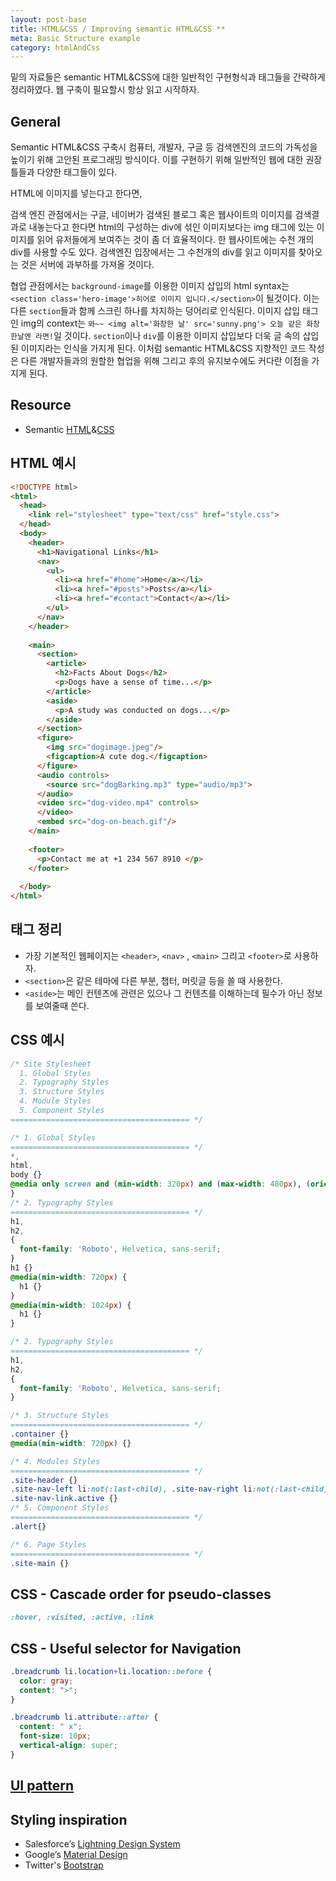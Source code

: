 ```yaml
---
layout: post-base
title: HTML&CSS / Improving semantic HTML&CSS **
meta: Basic Structure example
category: htmlAndCss
---
```

밑의 자료들은 semantic HTML&CSS에 대한 일반적인 구현형식과 태그들을 간략하게 정리하였다. 웹 구축이 필요할시 항상 읽고 시작하자.

## General
Semantic HTML&CSS 구축시 컴퓨터, 개발자, 구글 등 검색엔진의 코드의 가독성을 높이기 위해 고안된 프로그래밍 방식이다. 이를 구현하기 위해 일반적인 웹에 대한 권장 틀들과 다양한 태그들이 있다.

HTML에 이미지를 넣는다고 한다면,

검색 엔진 관점에서는 구글, 네이버가 검색된 블로그 혹은 웹사이트의 이미지를 검색결과로 내놓는다고 한다면 html의 구성하는 div에 섞인 이미지보다는 img 태그에 있는 이미지를 읽어 유저들에게 보여주는 것이 좀 더 효율적이다. 한 웹사이트에는 수천 개의 div를 사용할 수도 있다. 검색엔진 입장에서는 그 수천개의 div를 읽고 이미지를 찾아오는 것은 서버에 과부하를 가져올 것이다.

협업 관점에서는 `background-image`를 이용한 이미지 삽입의 html syntax는 `<section class='hero-image'>히어로 이미지 입니다.</section>`이 될것이다. 이는 다른 `section`들과 함께 스크린 하나를 차지하는 덩어리로 인식된다. 이미지 삽입 태그인 img의 context는 `와~~ <img alt='화창한 날' src='sunny.png'> 오늘 같은 화창한날엔 라면!`일 것이다. `section`이나 `div`를 이용한 이미지 삽입보다 더욱 글 속의 삽입된 이미지라는 인식을 가지게 된다. 이처럼 semantic HTML&CSS 지향적인 코드 작성은 다른 개발자들과의 원할한 협업을 위해 그리고 후의 유지보수에도 커다란 이점을 가지게 된다.



## Resource
* Semantic [HTML](https://www.internetingishard.com/html-and-css/semantic-html/)&[CSS](https://css-tricks.com/semantic-class-names/)


## HTML 예시
```html
<!DOCTYPE html>
<html>
  <head>
    <link rel="stylesheet" type="text/css" href="style.css">
  </head>
  <body>
    <header>
      <h1>Navigational Links</h1>
      <nav>
        <ul>
          <li><a href="#home">Home</a></li>
          <li><a href="#posts">Posts</a></li>
          <li><a href="#contact">Contact</a></li>
        </ul>
      </nav>
    </header>
    
    <main>
      <section>
        <article>
          <h2>Facts About Dogs</h2>
          <p>Dogs have a sense of time...</p>
        </article>
        <aside>
          <p>A study was conducted on dogs...</p> 
        </aside>
      </section> 
      <figure>
        <img src="dogimage.jpeg"/>
        <figcaption>A cute dog.</figcaption>
      </figure>  
      <audio controls>
        <source src="dogBarking.mp3" type="audio/mp3">
      </audio> 
      <video src="dog-video.mp4" controls>
      </video>
      <embed src="dog-on-beach.gif"/>
    </main>
    
    <footer>
      <p>Contact me at +1 234 567 8910 </p>
    </footer>
              
  </body>
</html>
```
## 태그 정리
* 가장 기본적인 웹페이지는 `<header>`, `<nav>` , `<main>` 그리고 `<footer>`로 사용하자.
* `<section>`은 같은 테마에 다른 부분, 챕터, 머릿글 등을 쓸 때 사용한다.
* `<aside>`는 메인 컨텐츠에 관련은 있으나 그 컨텐츠를 이해하는데 필수가 아닌 정보를 보여줄때 쓴다.

## CSS 예시
```css
/* Site Stylesheet
  1. Global Styles
  2. Typography Styles
  3. Structure Styles
  4. Module Styles
  5. Component Styles
======================================== */

/* 1. Global Styles
======================================== */
*,
html,
body {}
@media only screen and (min-width: 320px) and (max-width: 480px), (orientation: portrait) {
}
/* 2. Typography Styles
======================================== */
h1,
h2,
{
  font-family: 'Roboto', Helvetica, sans-serif;
}
h1 {}
@media(min-width: 720px) {
  h1 {}
}
@media(min-width: 1024px) {
  h1 {}
}

/* 2. Typography Styles
======================================== */
h1,
h2,
{
  font-family: 'Roboto', Helvetica, sans-serif;
}

/* 3. Structure Styles
======================================== */
.container {}
@media(min-width: 720px) {}

/* 4. Modules Styles
======================================== */
.site-header {}
.site-nav-left li:not(:last-child), .site-nav-right li:not(:last-child), .site-nav-mobile li:not(:last-child) {}
.site-nav-link.active {}
/* 5. Component Styles
======================================== */
.alert{}

/* 6. Page Styles
======================================== */
.site-main {}
```
## CSS - Cascade order for pseudo-classes
```css
:hover, :visited, :active, :link
```
## CSS - Useful selector for Navigation
```css
.breadcrumb li.location+li.location::before {
  color: gray;
  content: ">";
}

.breadcrumb li.attribute::after {
  content: " x";
  font-size: 10px;
  vertical-align: super;
}
```
## [UI pattern](http://ui-patterns.com/)

## Styling inspiration
* Salesforce’s [Lightning Design System](https://www.lightningdesignsystem.com/utilities/text/)
* Google’s [Material Design](https://material.io/design/)
* Twitter's [Bootstrap](https://getbootstrap.com/docs/4.0/components/buttons/)